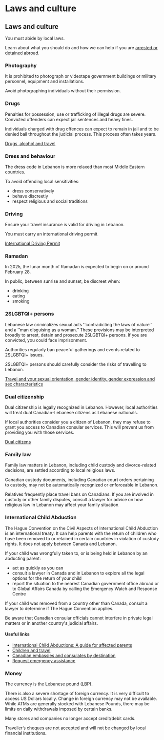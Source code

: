 # Laws and culture

## Laws and culture

You must abide by local laws.

Learn about what you should do and how we can help if you are [arrested or detained abroad](http://travel.gc.ca/assistance/emergency-info/arrest-detention).

### Photography

It is prohibited to photograph or videotape government buildings or military personnel, equipment and installations.

Avoid photographing individuals without their permission.

### Drugs

Penalties for possession, use or trafficking of illegal drugs are severe. Convicted offenders can expect jail sentences and heavy fines.

Individuals charged with drug offences can expect to remain in jail and to be denied bail throughout the judicial process. This process often takes years.

[Drugs, alcohol and travel](https://travel.gc.ca/travelling/health-safety/drugs)

### Dress and behaviour

The dress code in Lebanon is more relaxed than most Middle Eastern countries.

To avoid offending local sensitivities:

* dress conservatively
* behave discreetly
* respect religious and social traditions

### Driving

Ensure your travel insurance is valid for driving in Lebanon.

You must carry an international driving permit.

[International Driving Permit](https://travel.gc.ca/travelling/documents/international-driving-permit)

### Ramadan

In 2025, the lunar month of Ramadan is expected to begin on or around February 28.

In public, between sunrise and sunset, be discreet when:

* drinking
* eating
* smoking

### 2SLGBTQI+ persons

Lebanese law criminalizes sexual acts ''contradicting the laws of nature’’ and a ''man disguising as a woman.’’ These provisions may be interpreted broadly to arrest, detain and prosecute 2SLGBTQI+ persons. If you are convicted, you could face imprisonment.

Authorities regularly ban peaceful gatherings and events related to 2SLGBTQI+ issues.

2SLGBTQI+ persons should carefully consider the risks of travelling to Lebanon.

[Travel and your sexual orientation, gender identity, gender expression and sex characteristics](https://travel.gc.ca/travelling/health-safety/lgbt-travel)

### 

### Dual citizenship

Dual citizenship is legally recognized in Lebanon. However, local authorities will treat dual Canadian-Lebanese citizens as Lebanese nationals.

If local authorities consider you a citizen of Lebanon, they may refuse to grant you access to Canadian consular services. This will prevent us from providing you with those services.

[Dual citizens](https://travel.gc.ca/travelling/documents/dual-citizenship?_ga=2.224912922.1604988387.1722891959-1748139045.1691506137)

### Family law

Family law matters in Lebanon, including child custody and divorce-related decisions, are settled according to local religious laws.

Canadian custody documents, including Canadian court orders pertaining to custody, may not be automatically recognized or enforceable in Lebanon.

Relatives frequently place travel bans on Canadians. If you are involved in custody or other family disputes, consult a lawyer for advice on how religious law in Lebanon may affect your family situation.

### International Child Abduction

The Hague Convention on the Civil Aspects of International Child Abduction is an international treaty. It can help parents with the return of children who have been removed to or retained in certain countries in violation of custody rights. It does not apply between Canada and Lebanon.

If your child was wrongfully taken to, or is being held in Lebanon by an abducting parent:

* act as quickly as you can
* consult a lawyer in Canada and in Lebanon to explore all the legal options for the return of your child
* report the situation to the nearest Canadian government office abroad or to Global Affairs Canada by calling the Emergency Watch and Response Centre

If your child was removed from a country other than Canada, consult a lawyer to determine if The Hague Convention applies.

Be aware that Canadian consular officials cannot interfere in private legal matters or in another country's judicial affairs.

#### Useful links

* [International Child Abductions: A guide for affected parents](https://travel.gc.ca/travelling/publications/international-child-abductions)
* [Children and travel](https://travel.gc.ca/travelling/children)
* [Canadian embassies and consulates by destination](https://travel.gc.ca/assistance/embassies-consulates)
* [Request emergency assistance](https://travel.gc.ca/assistance/emergency-assistance)

### Money

The currency is the Lebanese pound (LBP).

There is also a severe shortage of foreign currency. It is very difficult to access US Dollars locally. Change in foreign currency may not be available. While ATMs are generally stocked with Lebanese Pounds, there may be limits on daily withdrawals imposed by certain banks.

Many stores and companies no longer accept credit/debit cards.

Traveller’s cheques are not accepted and will not be changed by local financial institutions.